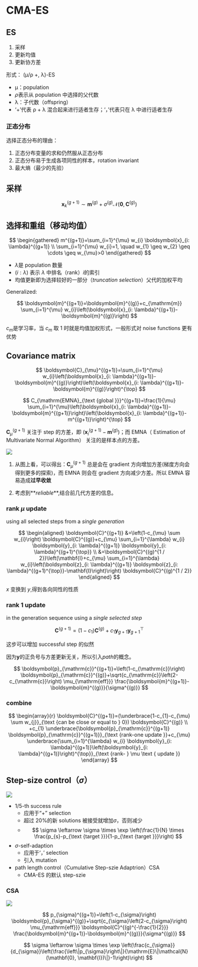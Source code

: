 # CMA-ES

## ES

1. 采样
2. 更新均值
3. 更新协方差

形式： (μ/ρ +, λ)-ES

- μ：population
- $\rho$表示从 population 中选择的父代数
- λ：子代数（offspring）
- ‘+’代表 ρ + λ 混合起来进行适者生存；‘，’代表只在 λ 中进行适者生存

### 正态分布

选择正态分布的理由：

1. 正态分布变量的求和仍然服从正态分布
2. 正态分布易于生成各项同性的样本，rotation invariant
3. 最大熵（最少的先验）

## 采样

$$
\boldsymbol{x}_{k}^{(g+1)} \sim \boldsymbol{m}^{(g)}+\sigma^{(g)} \mathcal{N}\left(\mathbf{0}, \boldsymbol{C}^{(g)}\right)
$$

## 选择和重组（移动均值）

$$
\begin{gathered}
m^{(g+1)}=\sum_{i=1}^{\mu} w_{i} \boldsymbol{x}_{i: \lambda}^{(g+1)} \\
\sum_{i=1}^{\mu} w_{i}=1, \quad w_{1} \geq w_{2} \geq \cdots \geq w_{\mu}>0
\end{gathered}
$$

- $\lambda$是 population 数量
- ($i:\lambda$) 表示 $\lambda$ 中排名（rank）$i$的索引
- 均值更新即为选择较好的一部分（_truncation selection_）父代的加权平均

Generalized:

$$
\boldsymbol{m}^{(g+1)}=\boldsymbol{m}^{(g)}+c_{\mathrm{m}} \sum_{i=1}^{\mu} w_{i}\left(\boldsymbol{x}_{i: \lambda}^{(g+1)}-\boldsymbol{m}^{(g)}\right)
$$

$c_m$是学习率，当 $c_m$ 取 1 时就是均值加权形式，一般形式对 noise functions 更有优势

## Covariance matrix

$$
\boldsymbol{C}_{\mu}^{(g+1)}=\sum_{i=1}^{\mu} w_{i}\left(\boldsymbol{x}_{i: \lambda}^{(g+1)}-\boldsymbol{m}^{(g)}\right)\left(\boldsymbol{x}_{i: \lambda}^{(g+1)}-\boldsymbol{m}^{(g)}\right)^{\top}
$$

$$
C_{\mathrm{EMNA}_{\text {global }}}^{(g+1)}=\frac{1}{\mu} \sum_{i=1}^{\mu}\left(\boldsymbol{x}_{i: \lambda}^{(g+1)}-\boldsymbol{m}^{(g+1)}\right)\left(\boldsymbol{x}_{i: \lambda}^{(g+1)}-m^{(g+1)}\right)^{\top}
$$

$\boldsymbol{C}_{\mu}^{(g+1)}$ 关注于 step 的方差，即 $(\boldsymbol{x}_{i}^{(g+1)}-\boldsymbol{m}^{(g)})$；而 EMNA（ Estimation of Multivariate Normal Algorithm） 关注的是样本点的方差。

![](../attachments/2021-08-15-09-32-28.png)

1. 从图上看，可以得出：$\boldsymbol{C}_{\mu}^{(g+1)}$ 总是会在 gradient 方向增加方差(梯度方向会得到更多的探索)，而 EMNA 则会在 gradient 方向减少方差。所以 EMNA 容易造成**过早收敛**

2. 考虑到**_reliable_**,结合前几代方差的信息。

### rank $\mu$ update

using all selected steps from a _single generation_

$$
\begin{aligned}
\boldsymbol{C}^{(g+1)} &=\left(1-c_{\mu} \sum w_{i}\right) \boldsymbol{C}^{(g)}+c_{\mu} \sum_{i=1}^{\lambda} w_{i} \boldsymbol{y}_{i: \lambda}^{(g+1)} \boldsymbol{y}_{i: \lambda}^{(g+1)^{\top}} \\
&=\boldsymbol{C}^{(g)^{1 / 2}}\left(\mathbf{I}+c_{\mu} \sum_{i=1}^{\lambda} w_{i}\left(\boldsymbol{z}_{i: \lambda}^{(g+1)} \boldsymbol{z}_{i: \lambda}^{(g+1)^{\top}}-\mathbf{I}\right)\right) \boldsymbol{C}^{(g)^{1 / 2}}
\end{aligned}
$$

$x$ 变换到 $y$,得到各向同性的性质

### rank 1 update

in the generation sequence using a _single selected step_

$$
\boldsymbol{C}^{(g+1)}=\left(1-c_{1}\right) \boldsymbol{C}^{(g)}+c_{1} \boldsymbol{y}_{g+1} \boldsymbol{y}_{g+1}^{\top}
$$

这步可以增加 successful step 的似然

因为$\boldsymbol{y}$的正负号与方差更新无关，所以引入*path*的概念。

$$
\boldsymbol{p}_{\mathrm{c}}^{(g+1)}=\left(1-c_{\mathrm{c}}\right) \boldsymbol{p}_{\mathrm{c}}^{(g)}+\sqrt{c_{\mathrm{c}}\left(2-c_{\mathrm{c}}\right) \mu_{\mathrm{eff}}} \frac{\boldsymbol{m}^{(g+1)}-\boldsymbol{m}^{(g)}}{\sigma^{(g)}}
$$

### combine

$$
\begin{array}{r}
\boldsymbol{C}^{(g+1)}=(\underbrace{1-c_{1}-c_{\mu} \sum w_{j}}_{\text {can be close or equal to } 0}) \boldsymbol{C}^{(g)} \\
+c_{1} \underbrace{\boldsymbol{p}_{\mathrm{c}}^{(g+1)} \boldsymbol{p}_{\mathrm{c}}^{(g+1)}}_{\text {rank-one update }}+c_{\mu} \underbrace{\sum_{i=1}^{\lambda} w_{i} \boldsymbol{y}_{i: \lambda}^{(g+1)}\left(\boldsymbol{y}_{i: \lambda}^{(g+1)}\right)^{\top}}_{\text {rank- } \mu \text { update }}
\end{array}
$$

## Step-size control（$\sigma$）

![](../attachments/2021-08-18-17-45-55.png)

- 1/5-th success rule
  - 应用于“+” selection
  - 超过 20%的新 solutions 被接受就增加$\sigma$，否则减少
  - $$
    \sigma \leftarrow \sigma \times \exp \left(\frac{1}{N} \times \frac{p_{s}-p_{\text {target }}}{1-p_{\text {target }}}\right)
    $$
- $\sigma$-self-adaption
  - 应用于‘，’ selection
  - 引入 mutation
- path length control（Cumulative Step-szie Adaptrion）CSA
  - CMA-ES 的默认 step-szie

### CSA

![](../attachments/2021-08-14-18-44-26.png)

$$
p_{\sigma}^{(g+1)}=\left(1-c_{\sigma}\right) \boldsymbol{p}_{\sigma}^{(g)}+\sqrt{c_{\sigma}\left(2-c_{\sigma}\right) \mu_{\mathrm{eff}}} \boldsymbol{C}^{(g)^{-\frac{1}{2}}} \frac{\boldsymbol{m}^{(g+1)}-\boldsymbol{m}^{(g)}}{\sigma^{(g)}}
$$

$$
\sigma \leftarrow \sigma \times \exp \left(\frac{c_{\sigma}}{d_{\sigma}}\left(\frac{\left\|p_{\sigma}\right\|}{\mathrm{E}\|\mathcal{N}(\mathbf{0}, \mathbf{I})\|}-1\right)\right)
$$
